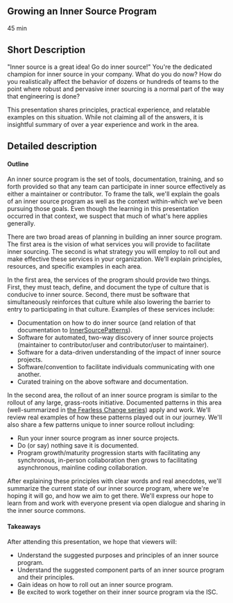 ## Growing an Inner Source Program

45 min

## Short Description

"Inner source is a great idea! Go do inner source!"
You're the dedicated champion for inner source in your company.
What do you do now?
How do you realistically affect the behavior of dozens or hundreds of teams to the point where robust and pervasive inner sourcing is a normal part of the way that engineering is done?

This presentation shares principles, practical experience, and relatable examples on this situation.
While not claiming all of the answers, it is insightful summary of over a year experience and work in the area.

## Detailed description

#### Outline

An inner source program is the set of tools, documentation, training, and so forth provided so that any team can participate in inner source effectively as either a maintainer or contributor.
To frame the talk, we'll explain the goals of an inner source program as well as the context within-which we've been pursuing those goals.
Even though the learning in this presentation occurred in that context, we suspect that much of what's here applies generally.

There are two broad areas of planning in building an inner source program.
The first area is the vision of what services you will provide to facilitate inner sourcing.
The second is what strategy you will employ to roll out and make effective these services in your organization.
We'll explain principles, resources, and specific examples in each area.

In the first area, the services of the program should provide two things.
First, they must teach, define, and document the type of culture that is conducive to inner source.
Second, there must be software that simultaneously reinforces that culture while also lowering the barrier to entry to participating in that culture.
Examples of these services include:

* Documentation on how to do inner source (and relation of that documentation to [InnerSourcePatterns](http://bit.ly/2EoEH4f)).
* Software for automated, two-way discovery of inner source projects (maintainer to contributor/user and contributor/user to maintainer).
* Software for a data-driven understanding of the impact of inner source projects.
* Software/convention to facilitate individuals communicating with one another.
* Curated training on the above software and documentation.

In the second area, the rollout of an inner source program is similar to the rollout of any large, grass-roots initiative.
Documented patterns in this area (well-summarized in [the Fearless Change series](http://bit.ly/2ElR2WF)) apply and work.
We'll review real examples of how these patterns played out in our journey.
We'll also share a few patterns unique to inner source rollout including:

* Run your inner source program as inner source projects.
* Do (or say) nothing save it is documented.
* Program growth/maturity progression starts with facilitating any synchronous, in-person collaboration then grows to facilitating asynchronous, mainline coding collaboration.

After explaining these principles with clear words and real anecdotes, we'll summarize the current state of our inner source program, where we're hoping it will go, and how we aim to get there. We'll express our hope to learn from and work with everyone present via open dialogue and sharing in the inner source commons.

#### Takeaways

After attending this presentation, we hope that viewers will:

* Understand the suggested purposes and principles of an inner source program.
* Understand the suggested component parts of an inner source program and their principles.
* Gain ideas on how to roll out an inner source program.
* Be excited to work together on their inner source program via the ISC.

